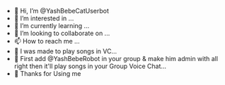 - 👋 Hi, I’m @YashBebeCatUserbot
- 👀 I’m interested in ...
- 🌱 I’m currently learning ...
- 💞️ I’m looking to collaborate on ...
- 📫 How to reach me ...
- 🎸 I was made to play songs in VC...
- 🥺 First add @YashBebeRobot in your group & make him admin with all right then it'll play songs in your Group Voice Chat...
- 🥰 Thanks for Using me

<!---
YashBebeCatUserbot/YashBebeCatUserbot is a ✨ special ✨ repository because its `README.md` (this file) appears on your GitHub profile.
You can click the Preview link to take a look at your changes.
--->
